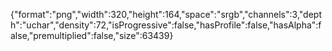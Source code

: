 {"format":"png","width":320,"height":164,"space":"srgb","channels":3,"depth":"uchar","density":72,"isProgressive":false,"hasProfile":false,"hasAlpha":false,"premultiplied":false,"size":63439}